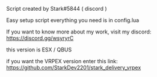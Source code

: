 Script created by Stark#5844 ( discord )

Easy setup script everything you need is in config.lua

If you want to know more about my work, visit my discord: https://discord.gg/wsyryrC

this version is ESX / QBUS

if you want the VRPEX version enter this link: https://github.com/StarkDev2201/stark_delivery_vrpex
